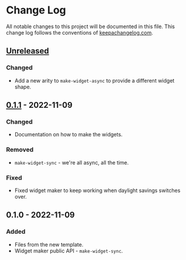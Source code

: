 # Change Log
All notable changes to this project will be documented in this file. This change log follows the conventions of [keepachangelog.com](http://keepachangelog.com/).

## [Unreleased]
### Changed
- Add a new arity to `make-widget-async` to provide a different widget shape.

## [0.1.1] - 2022-11-09
### Changed
- Documentation on how to make the widgets.

### Removed
- `make-widget-sync` - we're all async, all the time.

### Fixed
- Fixed widget maker to keep working when daylight savings switches over.

## 0.1.0 - 2022-11-09
### Added
- Files from the new template.
- Widget maker public API - `make-widget-sync`.

[Unreleased]: https://sourcehost.site/your-name/alphabet/compare/0.1.1...HEAD
[0.1.1]: https://sourcehost.site/your-name/alphabet/compare/0.1.0...0.1.1
